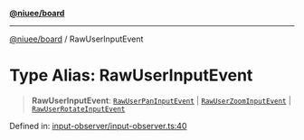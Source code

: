 [**@niuee/board**](../README.md)

***

[@niuee/board](../globals.md) / RawUserInputEvent

# Type Alias: RawUserInputEvent

> **RawUserInputEvent**: [`RawUserPanInputEvent`](RawUserPanInputEvent.md) \| [`RawUserZoomInputEvent`](RawUserZoomInputEvent.md) \| [`RawUserRotateInputEvent`](RawUserRotateInputEvent.md)

Defined in: [input-observer/input-observer.ts:40](https://github.com/niuee/board/blob/a0a1179721d4f4b943b6a9bc156753ac9737e502/src/input-observer/input-observer.ts#L40)
